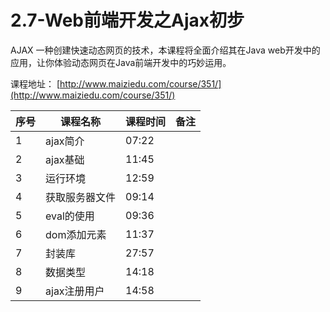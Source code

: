 # 2.7-Web前端开发之Ajax初步

AJAX 一种创建快速动态网页的技术，本课程将全面介绍其在Java web开发中的应用，让你体验动态网页在Java前端开发中的巧妙运用。

课程地址：  [http://www.maiziedu.com/course/351/](http://www.maiziedu.com/course/351/)

| 序号 | 课程名称 | 课程时间 | 备注 | 
| --- | --- | --- | --- | 
| 1 | ajax简介 | 07:22 | |
| 2 | ajax基础 | 11:45 | |
| 3 | 运行环境 | 12:59 | |
| 4 | 获取服务器文件 | 09:14 | |
| 5 | eval的使用 | 09:36 | |
| 6 | dom添加元素 | 11:37 | |
| 7 | 封装库 | 27:57 | |
| 8 | 数据类型 | 14:18 | |
| 9 | ajax注册用户 | 14:58 | |